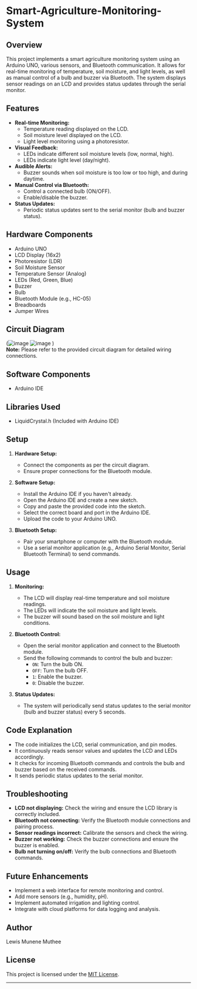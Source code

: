 # Smart-Agriculture-Monitoring-System

## Overview

This project implements a smart agriculture monitoring system using an Arduino UNO, various sensors, and Bluetooth communication. It allows for real-time monitoring of temperature, soil moisture, and light levels, as well as manual control of a bulb and buzzer via Bluetooth. The system displays sensor readings on an LCD and provides status updates through the serial monitor.

## Features

- **Real-time Monitoring:**
    - Temperature reading displayed on the LCD.
    - Soil moisture level displayed on the LCD.
    - Light level monitoring using a photoresistor.
- **Visual Feedback:**
    - LEDs indicate different soil moisture levels (low, normal, high).
    - LEDs indicate light level (day/night).
- **Audible Alerts:**
    - Buzzer sounds when soil moisture is too low or too high, and during daytime.
- **Manual Control via Bluetooth:**
    - Control a connected bulb (ON/OFF).
    - Enable/disable the buzzer.
- **Status Updates:**
    - Periodic status updates sent to the serial monitor (bulb and buzzer status).

## Hardware Components

- Arduino UNO
- LCD Display (16x2)
- Photoresistor (LDR)
- Soil Moisture Sensor
- Temperature Sensor (Analog)
- LEDs (Red, Green, Blue)
- Buzzer
- Bulb
- Bluetooth Module (e.g., HC-05)
- Breadboards
- Jumper Wires

## Circuit Diagram

(![image](https://github.com/user-attachments/assets/fa2cfa48-8f9d-42be-ad4a-75ba827469d1)
![image](https://github.com/user-attachments/assets/0f3338a9-ebe8-4dfb-82aa-67b45c6c81ec)
)  
**Note:** Please refer to the provided circuit diagram for detailed wiring connections.

## Software Components

- Arduino IDE

## Libraries Used

- LiquidCrystal.h (Included with Arduino IDE)

## Setup

1. **Hardware Setup:**
   - Connect the components as per the circuit diagram.
   - Ensure proper connections for the Bluetooth module.

2. **Software Setup:**
   - Install the Arduino IDE if you haven't already.
   - Open the Arduino IDE and create a new sketch.
   - Copy and paste the provided code into the sketch.
   - Select the correct board and port in the Arduino IDE.
   - Upload the code to your Arduino UNO.

3. **Bluetooth Setup:**
   - Pair your smartphone or computer with the Bluetooth module.
   - Use a serial monitor application (e.g., Arduino Serial Monitor, Serial Bluetooth Terminal) to send commands.

## Usage

1. **Monitoring:**
   - The LCD will display real-time temperature and soil moisture readings.
   - The LEDs will indicate the soil moisture and light levels.
   - The buzzer will sound based on the soil moisture and light conditions.

2. **Bluetooth Control:**
   - Open the serial monitor application and connect to the Bluetooth module.
   - Send the following commands to control the bulb and buzzer:
     - `ON`: Turn the bulb ON.
     - `OFF`: Turn the bulb OFF.
     - `1`: Enable the buzzer.
     - `0`: Disable the buzzer.

3. **Status Updates:**
   - The system will periodically send status updates to the serial monitor (bulb and buzzer status) every 5 seconds.

## Code Explanation

- The code initializes the LCD, serial communication, and pin modes.
- It continuously reads sensor values and updates the LCD and LEDs accordingly.
- It checks for incoming Bluetooth commands and controls the bulb and buzzer based on the received commands.
- It sends periodic status updates to the serial monitor.

## Troubleshooting

- **LCD not displaying:** Check the wiring and ensure the LCD library is correctly included.
- **Bluetooth not connecting:** Verify the Bluetooth module connections and pairing process.
- **Sensor readings incorrect:** Calibrate the sensors and check the wiring.
- **Buzzer not working:** Check the buzzer connections and ensure the buzzer is enabled.
- **Bulb not turning on/off:** Verify the bulb connections and Bluetooth commands.

## Future Enhancements

- Implement a web interface for remote monitoring and control.
- Add more sensors (e.g., humidity, pH).
- Implement automated irrigation and lighting control.
- Integrate with cloud platforms for data logging and analysis.

## Author

Lewis Munene Muthee

## License

This project is licensed under the [MIT License](LICENSE).

---
